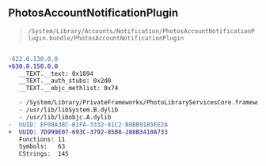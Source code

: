 ## PhotosAccountNotificationPlugin

> `/System/Library/Accounts/Notification/PhotosAccountNotificationPlugin.bundle/PhotosAccountNotificationPlugin`

```diff

-622.0.130.0.0
+630.0.150.0.0
   __TEXT.__text: 0x1894
   __TEXT.__auth_stubs: 0x2d0
   __TEXT.__objc_methlist: 0x74

   - /System/Library/PrivateFrameworks/PhotoLibraryServicesCore.framework/PhotoLibraryServicesCore
   - /usr/lib/libSystem.B.dylib
   - /usr/lib/libobjc.A.dylib
-  UUID: EF08A38C-B1FA-3332-81C2-B0BB91B5EE2A
+  UUID: 7D999E07-693C-3792-85B8-288B3410A733
   Functions: 11
   Symbols:   63
   CStrings:  145

```
